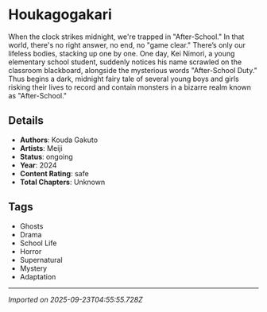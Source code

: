 # Houkagogakari

When the clock strikes midnight, we're trapped in "After-School." In that world, there's no right answer, no end, no "game clear." There’s only our lifeless bodies, stacking up one by one.
One day, Kei Nimori, a young elementary school student, suddenly notices his name scrawled on the classroom blackboard, alongside the mysterious words "After-School Duty."
Thus begins a dark, midnight fairy tale of several young boys and girls risking their lives to record and contain monsters in a bizarre realm known as "After-School."

## Details
- **Authors**: Kouda Gakuto
- **Artists**: Meiji
- **Status**: ongoing
- **Year**: 2024
- **Content Rating**: safe
- **Total Chapters**: Unknown

## Tags
- Ghosts
- Drama
- School Life
- Horror
- Supernatural
- Mystery
- Adaptation

---
*Imported on 2025-09-23T04:55:55.728Z*
